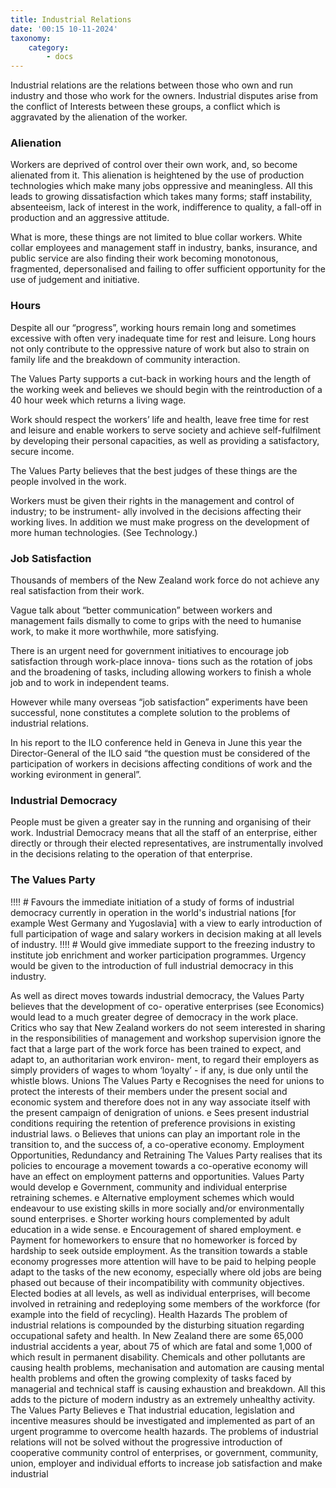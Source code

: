 ```yaml
---
title: Industrial Relations
date: '00:15 10-11-2024'
taxonomy:
    category:
        - docs
---
```


Industrial relations are the relations between those who own and run industry and those who work for the owners. Industrial disputes arise from the conflict of Interests between these groups, a conflict which is aggravated by the alienation of the worker.

### Alienation

Workers are deprived of control over their own work, and, so become alienated from it. This alienation is heightened by the use of production technologies which make many jobs oppressive and meaningless. All this leads to growing dissatisfaction which takes many forms; staff instability, absenteeism, lack of interest in the work, indifference to quality, a fall-off in production and an aggressive attitude.

What is more, these things are not limited to blue collar workers. White collar employees and management staff in industry, banks, insurance, and public service are also finding their work becoming monotonous, fragmented, depersonalised and failing to offer sufficient opportunity for the use of judgement and initiative.

### Hours

Despite all our “progress”, working hours remain long and sometimes excessive with often very inadequate time for rest and leisure. Long hours not only contribute to the oppressive nature of work but also to strain on family life and the breakdown of community interaction.

The Values Party supports a cut-back in working hours and the length of the working week and believes we should begin with the reintroduction of a 40 hour week which returns a living wage.

Work should respect the workers’ life and health, leave free time for rest and leisure and enable workers to serve society and achieve self-fulfilment by developing their personal capacities, as well as providing a satisfactory, secure income.

The Values Party believes that the best judges of these things are the people involved in the work.

Workers must be given their rights in the management and control of industry; to be instrument- ally involved in the decisions affecting their working lives. In addition we must make progress on the development of more human technologies. (See Technology.)

### Job Satisfaction
Thousands of members of the New Zealand work force do not achieve any real satisfaction from their work.

Vague talk about “better communication” between workers and management fails dismally to come to grips with the need to humanise work, to make it more worthwhile, more satisfying.

There is an urgent need for government initiatives to encourage job satisfaction through work-place innova- tions such as the rotation of jobs and the broadening of tasks, including allowing workers to finish a whole job and to work in independent teams.

However while many overseas “job satisfaction” experiments have been successful, none constitutes a complete solution to the problems of industrial relations.

In his report to the ILO conference held in Geneva in June this year the Director-General of the ILO said “the question must be considered of the participation of workers in decisions affecting conditions of work and the working evironment in general”.

### Industrial Democracy
People must be given a greater say in the running and organising of their work. Industrial Democracy means that all the staff of an enterprise, either directly or through their elected representatives, are instrumentally involved in the decisions relating to the operation of that enterprise.

### The Values Party
!!!! # Favours the immediate initiation of a study of forms of industrial democracy currently in operation in the world's industrial nations [for example West Germany and Yugoslavia] with a view to early introduction of full participation of wage and salary workers in decision making at all levels of industry.
!!!! # Would give immediate support to the freezing industry to institute job enrichment and worker participation programmes. Urgency would be given to the introduction of full industrial democracy in this industry.

As well as direct moves towards industrial democracy,
the Values Party believes that the development of co-
operative enterprises (see Economics) would lead to a
much greater degree of democracy in the work place.
Critics who say that New Zealand workers do not
seem interested in sharing in the responsibilities of
management and workshop supervision ignore the fact
that a large part of the work force has been trained to
expect,
 and adapt
 to, an authoritarian
 work
 environ-
ment, to regard their employers as simply providers of
wages to whom ‘loyalty’ - if any, is due only until the
whistle blows.
Unions
The Values Party
e Recognises the need for unions to protect the interests of their
members under the present social and economic system and
therefore does not in any way associate itself with the present
campaign of denigration of unions.
e Sees present industrial conditions requiring the retention of
preference provisions in existing industrial laws.
o Believes that unions can play an important role in the transition to,
and the success
 of, a co-operative
 economy.
Employment Opportunities, Redundancy and Retraining
The Values Party realises that its policies to encourage
a movement
 towards
 a co-operative
 economy
 will have
an effect on employment
 patterns
 and opportunities.
Values Party would develop
e Government, community and individual enterprise retraining
schemes.
e Alternative employment schemes which would endeavour to use
existing skills in more socially and/or environmentally sound
enterprises.
e Shorter working hours complemented by adult education in a wide
sense.
e Encouragement of shared employment.
e Payment for homeworkers to ensure that no homeworker is forced
by hardship to seek outside employment.
As the transition towards a stable economy progresses
more attention
 will have to be paid to helping
 people
adapt to the tasks of the new economy, especially
where
 old jobs are being
 phased
 out because
 of their
incompatibility
 with community
 objectives.
 Elected
bodies at all levels, as well as individual enterprises,
will become involved in retraining
 and redeploying
some members of the workforce (for example into the
field of recycling).
Health Hazards
The problem of industrial relations is compounded by
the disturbing situation regarding occupational safety
and
 health.
 In New Zealand
 there
 are
 some
 65,000
industrial accidents a year, about 75 of which are fatal
and some 1,000 of which result in permanent disability.
Chemicals and other pollutants are causing health
problems, mechanisation and automation are causing
mental health problems and often the growing
complexity of tasks faced by managerial and technical
staff
 is causing
 exhaustion
 and
 breakdown.
 All this
adds to the picture of modern industry as an extremely
unhealthy activity.
The Values Party Believes
e That industrial education, legislation and incentive measures
should be investigated and implemented as part of an urgent
programme to overcome health hazards.
The problems
 of industrial
 relations
 will not be solved
without the progressive introduction of cooperative
community control of enterprises,
 or government,
community, union, employer and individual efforts to
increase
 job satisfaction
 and make industrial
